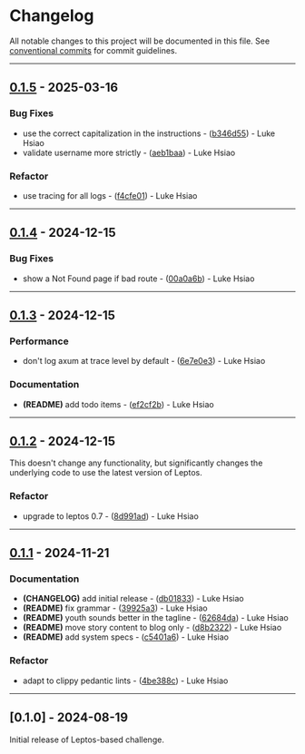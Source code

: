 # Changelog

All notable changes to this project will be documented in this file. See [conventional commits](https://www.conventionalcommits.org/) for commit guidelines.

---
## [0.1.5](https://github.com/lukehsiao/find-the-password/compare/v0.1.4..v0.1.5) - 2025-03-16

### Bug Fixes

- use the correct capitalization in the instructions - ([b346d55](https://github.com/lukehsiao/find-the-password/commit/b346d5531186f92c3aa4333b369a3eb30ab00db9)) - Luke Hsiao
- validate username more strictly - ([aeb1baa](https://github.com/lukehsiao/find-the-password/commit/aeb1baaca952c7d325de663663197a1f3fcee912)) - Luke Hsiao

### Refactor

- use tracing for all logs - ([f4cfe01](https://github.com/lukehsiao/find-the-password/commit/f4cfe010eeb61c0a9b67f9ff4fd8c072590e4377)) - Luke Hsiao

---
## [0.1.4](https://github.com/lukehsiao/find-the-password/compare/v0.1.3..v0.1.4) - 2024-12-15

### Bug Fixes

- show a Not Found page if bad route - ([00a0a6b](https://github.com/lukehsiao/find-the-password/commit/00a0a6b5ffc0dfeae15ce2b32eddb72550202e19)) - Luke Hsiao

---
## [0.1.3](https://github.com/lukehsiao/find-the-password/compare/v0.1.2..v0.1.3) - 2024-12-15

### Performance

- don't log axum at trace level by default - ([6e7e0e3](https://github.com/lukehsiao/find-the-password/commit/6e7e0e3a8ca021fafa8021c8b4d39f11c8f99b20)) - Luke Hsiao

### Documentation

- **(README)** add todo items - ([ef2cf2b](https://github.com/lukehsiao/find-the-password/commit/ef2cf2b36958ffc32e5b35e1b37ca4d18da15309)) - Luke Hsiao

---
## [0.1.2](https://github.com/lukehsiao/find-the-password/compare/v0.1.1..v0.1.2) - 2024-12-15

This doesn't change any functionality, but significantly changes the underlying code to use the latest version of Leptos.

### Refactor

- upgrade to leptos 0.7 - ([8d991ad](https://github.com/lukehsiao/find-the-password/commit/8d991adbed7e8256d4d863cb3484d436d59ab2f2)) - Luke Hsiao

---
## [0.1.1](https://github.com/lukehsiao/find-the-password/compare/v0.1.0..v0.1.1) - 2024-11-21

### Documentation

- **(CHANGELOG)** add initial release - ([db01833](https://github.com/lukehsiao/find-the-password/commit/db01833a9967965234989f6bd54657ee072e2e80)) - Luke Hsiao
- **(README)** fix grammar - ([39925a3](https://github.com/lukehsiao/find-the-password/commit/39925a36fa9413d3e96f388e60db502109d9d521)) - Luke Hsiao
- **(README)** youth sounds better in the tagline - ([62684da](https://github.com/lukehsiao/find-the-password/commit/62684da0c30cc4f29c41786e707130a247b1141c)) - Luke Hsiao
- **(README)** move story content to blog only - ([d8b2322](https://github.com/lukehsiao/find-the-password/commit/d8b2322b683d6141ecddf6a43276f28b9af549eb)) - Luke Hsiao
- **(README)** add system specs - ([c5401a6](https://github.com/lukehsiao/find-the-password/commit/c5401a6cf94a3297f4fed90e254558243da36247)) - Luke Hsiao

### Refactor

- adapt to clippy pedantic lints - ([4be388c](https://github.com/lukehsiao/find-the-password/commit/4be388cfe36f8fd44db9b49254a566a599036215)) - Luke Hsiao

---
## [0.1.0] - 2024-08-19

Initial release of Leptos-based challenge.
